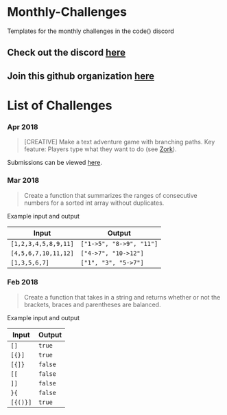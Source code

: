 # Monthly-Challenges
Templates for the monthly challenges in the code() discord

## Check out the discord [here](https://www.discord.gg/hFnDQ2F)
## Join this github organization [here](http://bit.ly/code-discord-github)

# List of Challenges
### Apr 2018
> [CREATIVE] Make a text adventure game with branching paths. Key feature: Players type what they want to do (see [Zork](https://en.wikipedia.org/wiki/Zork)).

Submissions can be viewed [here](https://github.com/code-discord/Monthly-Challenges/blob/master/2018/04%20Apr/readme.md).

### Mar 2018
> Create a function that summarizes the ranges of consecutive numbers for a sorted int array without duplicates.

Example input and output

| Input | Output |
| ----- | ------ |
| `[1,2,3,4,5,8,9,11]`  | `["1->5", "8->9", "11"]` |
| `[4,5,6,7,10,11,12]`  | `["4->7", "10->12"]`     |
| `[1,3,5,6,7]`         | `["1", "3", "5->7"]`     |


### Feb 2018
> Create a function that takes in a string and returns whether or not the brackets, braces and parentheses are balanced.

Example input and output

| Input | Output |
| ----- | ------ |
| `[]`  | `true` |
| `[{}]` | `true` |
| `[{]}` | `false` |
| `[[` | `false` |
| `]]` | `false` |
| `}{` | `false` |
| `[{()}]` | `true` |
